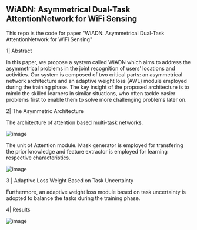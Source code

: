 ## WiADN: Asymmetrical Dual-Task AttentionNetwork for WiFi Sensing

This repo is the code for paper "WiADN: Asymmetrical Dual-Task AttentionNetwork for WiFi Sensing"

1| Abstract 

In this paper, we propose a system called WiADN which aims to address the asymmetrical problems in the joint recognition of users’ locations and activities.
Our system is composed of two critical parts: an asymmetrical network architecture and an adaptive weight loss (AWL) module employed during the training phase.
The key insight of the proposed architecture is to mimic the skilled learners in similar situations, who often tackle easier problems first to enable them to solve
more challenging problems later on.


2| The Asymmetric Architecture

The architecture of attention based multi-task networks. 

![image](https://github.com/user-attachments/assets/bd9998a7-772b-4acd-b409-be893fa2509e)


The unit of Attention module. Mask generator is employed for transfering the prior knowledge and feature extractor is employed for learning respective
characteristics.

![image](https://github.com/user-attachments/assets/d3ba15c7-5e2e-4deb-8196-4233818a975d)


3 | Adaptive Loss Weight Based on Task Uncertainty 

Furthermore, an adaptive weight loss module based on task uncertainty is adopted to balance the tasks during the training phase.

4| Results


![image](https://github.com/user-attachments/assets/cc366435-6185-4070-b6b1-e276d6683db3)
